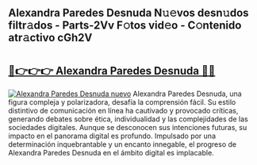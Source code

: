 ## Alexandra Paredes Desnuda N𝚞𝚎vos desn𝚞dos filtr𝚊dos - Parts-2Vv F𝚘tos vid𝚎o - C𝚘ntenido atr𝚊ctivo cGh2V

# <h2><a href="http://mb4wvg.tromn.icu/?c=Alexandra+Paredes+Desnuda">🔗👉👉👉 Alexandra Paredes Desnuda 🔗🔗</a></h2>

[![Alexandra Paredes Desnuda nuevo](https://i.imgur.com/pEAQMta.gif)](http://mb4wvg.tromn.icu/?c=Alexandra+Paredes+Desnuda)
Alexandra Paredes Desnuda, una figura compleja y polarizadora, desafía la comprensión fácil. Su estilo distintivo de comunicación en línea ha cautivado y provocado críticas, generando debates sobre ética, individualidad y las complejidades de las sociedades digitales. Aunque se desconocen sus intenciones futuras, su impacto en el panorama digital es profundo. Impulsado por una determinación inquebrantable y un encanto innegable, el progreso de Alexandra Paredes Desnuda en el ámbito digital es implacable.
